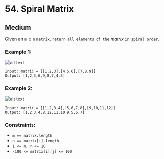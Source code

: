 # 54. Spiral Matrix


## Medium

Given an `m x n` `matrix`, `return all elements of the` *matrix* `in spiral order`.

### Example 1:
![alt text](https://assets.leetcode.com/uploads/2020/11/13/spiral1.jpg)
```console
Input: matrix = [[1,2,3],[4,5,6],[7,8,9]]
Output: [1,2,3,6,9,8,7,4,5]
```

### Example 2:
![alt text](https://assets.leetcode.com/uploads/2020/11/13/spiral.jpg)
```console
Input: matrix = [[1,2,3,4],[5,6,7,8],[9,10,11,12]]
Output: [1,2,3,4,8,12,11,10,9,5,6,7]
```

### Constraints:

- `m == matrix.length`
- `n == matrix[i].length`
- `1 <= m, n <= 10`
- `-100 <= matrix[i][j] <= 100`